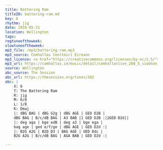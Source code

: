 ```yaml
---
title: Battering Ram
titleID: battering-ram.md
key: D
rhythm: jig
date: 2018-05-21
location: Wellington 
tags: 
regtuneoftheweek:
slowtuneoftheweek:
mp3_file: /mp3/battering-ram.mp3
mp3_source: Comhaltas Ceoltóirí Éireann
mp3_licence: <a href="https://creativecommons.org/licenses/by-nc/2.5/">CC-BY-NC-2.5</a>
mp3_url: https://comhaltas.ie/music/detail/comhaltaslive_268_5_siobhan_ni_chonnarain_and_donie_lyons
source: Wellington
abc_source: The Session
abc_url: https://thesession.org/tunes/382
abc: |
    X: 6
    T: The Battering Ram
    R: jig
    M: 6/8
    L: 1/8
    K: Dmaj
    |: dBG BAG | dBG G2g | dBG AGE | GED D2B |
    dBG BAG | B/c/dB BAG | A3 BAB |1 GED D2B :|2GED D2d||
    |: deg aga | bge edB | deg a3 | bge ega |
    bag age | ged e/f/ge | dBG AGE | GED D2d :|
    |: B2G A2G | B2D D3 | BAG AGE | GED Ddc |
    B2G A2G | B/c/dB BAG | AGA BAB | GED D2d :|

---
```

